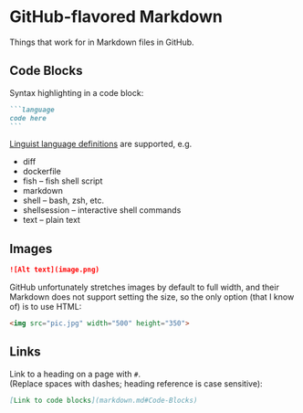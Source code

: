 # GitHub-flavored Markdown

Things that work for in Markdown files in GitHub.

## Code Blocks

Syntax highlighting in a code block:

````markdown
```language
code here
```
````

[Linguist language definitions](https://github.com/github/linguist/blob/master/lib/linguist/languages.yml) are supported, e.g.

- diff
- dockerfile
- fish – fish shell script
- markdown
- shell – bash, zsh, etc.
- shellsession – interactive shell commands
- text – plain text

## Images

```markdown
![Alt text](image.png)
```

GitHub unfortunately stretches images by default to full width, and their Markdown does not support setting the size, so the only option (that I know of) is to use HTML:

```html
<img src="pic.jpg" width="500" height="350">
```

## Links

Link to a heading on a page with `#`.  
(Replace spaces with dashes; heading reference is case sensitive):

```markdown
[Link to code blocks](markdown.md#Code-Blocks)
```

